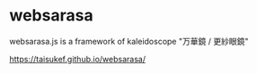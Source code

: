 # websarasa
websarasa.js is a framework of kaleidoscope "万華鏡 / 更紗眼鏡"

https://taisukef.github.io/websarasa/  
